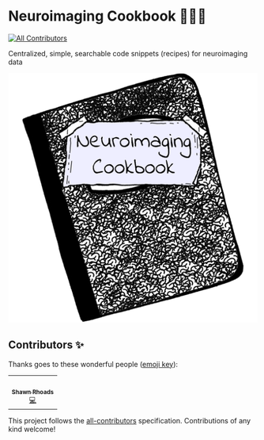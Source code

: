# Neuroimaging Cookbook 🧠🍳📓
<!-- ALL-CONTRIBUTORS-BADGE:START - Do not remove or modify this section -->
[![All Contributors](https://img.shields.io/badge/all_contributors-1-orange.svg?style=flat-square)](#contributors-)
<!-- ALL-CONTRIBUTORS-BADGE:END -->
Centralized, simple, searchable code snippets (recipes) for neuroimaging data

![image](static/images/neuroimaging-cookbook-logo.png)
## Contributors ✨

Thanks goes to these wonderful people ([emoji key](https://allcontributors.org/docs/en/emoji-key)):

<!-- ALL-CONTRIBUTORS-LIST:START - Do not remove or modify this section -->
<!-- prettier-ignore-start -->
<!-- markdownlint-disable -->
<table>
  <tr>
    <td align="center"><a href="http://shawnrhoads.github.io"><img src="https://avatars.githubusercontent.com/u/24925845?v=4?s=100" width="100px;" alt=""/><br /><sub><b>Shawn Rhoads</b></sub></a><br /><a href="https://github.com/neuroimaging-cookbook/neuroimaging-cookbook.github.io/commits?author=shawnrhoads" title="Code">💻</a></td>
  </tr>
</table>

<!-- markdownlint-restore -->
<!-- prettier-ignore-end -->

<!-- ALL-CONTRIBUTORS-LIST:END -->

This project follows the [all-contributors](https://github.com/all-contributors/all-contributors) specification. Contributions of any kind welcome!